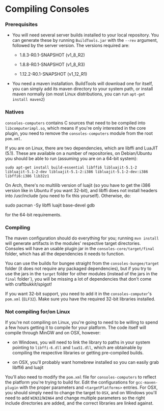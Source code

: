 # Compiling Consoles

### Prerequisites

- You will need several server builds installed to your local repository. You can generate these by running `BuildTools.jar` with the `--rev` argument, followed by the server version. The versions required are:

	- 1.8.3-R0.1-SNAPSHOT (v1_8_R2)

	- 1.8.8-R0.1-SNAPSHOT (v1_8_R3)

	- 1.12.2-R0.1-SNAPSHOT (v1_12_R1)

- You need a maven installation. BuildTools will download one for itself, you can simply add its maven directory to your system path, or install maven normally (on most Linux distributions, you can run `apt-get install maven2`)

### Natives

`consoles-computers` contains C sources that need to be compiled into `libcomputerimpl.so`, which means if you're only interested in the core plugin, you need to remove the `consoles-computers` module from the root `pom.xml`.

If you are on Linux, there are two dependencies, which are libffi and LuaJIT (5.1). These are available on a number of repositories, on Debian/Ubuntu you should be able to run (assuming you are on a 64-bit system):

    sudo apt-get install build-essential libffi6 libluajit-5.1-2 libluajit-5.1-2-dev libluajit-5.1-2:i386 libluajit-5.1-2-dev:i386 libffi6:i386 lib32z1
    
On Arch, there's no multilib version of luajit (so you have to get the i386 version like in Ubuntu if you want 32-bit), and libffi does not install headers into /usr/include (you need to fix this yourself). Otherwise, do:

   sudo pacman -Sy libffi luajit base-devel gdb

for the 64-bit requirements.

### Compiling

The maven configuration should do everything for you; running `mvn install` will generate artifacts in the modules' respective target directories. Consoles will have an usable plugin jar in the `consoles-core/target/final` folder, which has all the dependencies it needs to function.

You can use the builds for bungee straight from the `consoles-bungee/target` folder (it does not require any packaged dependencies), but if you try to use the jars in the `target` folder for other modules (instead of the jars in the `final` folder`), you will be missing a lot of dependencies that don't come with craftbukkit/spigot!

If you want 32-bit support, you need to add it in the `consoles-computer`'s `pom.xml` (`ELF32`). Make sure you have the required 32-bit libraries installed.

### Not compiling for/on Linux

If you're not compiling on Linux, you're going to need to be willing to spend a few hours getting it to compile for your platform. The code itself will compile through MinGW and on OSX, however:

 - on Windows, you will need to link the library to paths in your system pointing to `libffi-6.dll` and `lua51.dll`, which are obtainable by compiling the respective libraries or getting pre-compiled builds.

 - on OSX, you'll probably want homebrew installed so you can easily grab libffi6 and luajit

You'll also need to modify the `pom.xml` file for `consoles-computers` to reflect the platform you're trying to build for. Edit the configurations for `gcc-maven-plugin` with the proper parameters and `<targetPlatforms>` entries. For OSX, you should simply need to change the target to `OSX`, and on Windows you'll need to add `WIN32`/`WIN64` and change multiple parameters so the right include directories are added, and the correct libraries are linked against.
